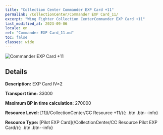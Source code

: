 ```yaml
---
title: "Collection Center Commander EXP Card +11"
permalink: /CollectionCenter/Commander EXP Card_11/
excerpt: "Wing Fighter Collection CenterCommander EXP Card +11"
last_modified_at: 2023-09-06
locale: en
ref: "Commander EXP Card_11.md"
toc: false
classes: wide
---
```



![Commander EXP Card +11](/images/cc/CC_Pilot_EXP_Card_6.png)

## Details

  **Description:** EXP Card IV×2

  **Transport time:** 33000

  **Maximum BP in time calculation:** 270000

  **Resource Level:** [11](/CollectionCenter/CC Resource +11/){: .btn .btn--info}

  **Resource Type:** [Pilot EXP Card](/CollectionCenter/CC Resource Pilot EXP Card/){: .btn .btn--info}

